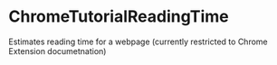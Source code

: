 # ChromeTutorialReadingTime
Estimates reading time for a webpage (currently restricted to Chrome Extension documetnation)
